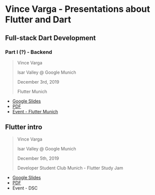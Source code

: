 # Vince Varga - Presentations about Flutter and Dart

## Full-stack Dart Development

### Part I (?) - Backend

> Vince Varga
>
> Isar Valley @ Google Munich
>
> December 3rd, 2019
>
> Flutter Munich


* [Google Slides](https://docs.google.com/presentation/d/1BT6HCaj0vln2LJNG10lwnPt0sj5__EYpEZSfOj9u5tQ/edit?usp=sharing)
* [PDF](./2019-12-03/Fullstack_Dart_-_Backend.pdf)
* [Event - Flutter Munich](https://www.meetup.com/Flutter-Munich/events/264007243/)

## Flutter intro

> Vince Varga
>
> Isar Valley @ Google Munich
>
> December 5th, 2019
>
> Developer Student Club Munich - Flutter Study Jam

* [Google Slides](https://docs.google.com/presentation/d/1SiKFU392XXc94ce4xtCyX3F_T-i_jjaTWLV2kJCaCko/edit?usp=sharing)
* [PDF](./2019-12-05/FlutterDSC.pdf)
* Event - DSC
